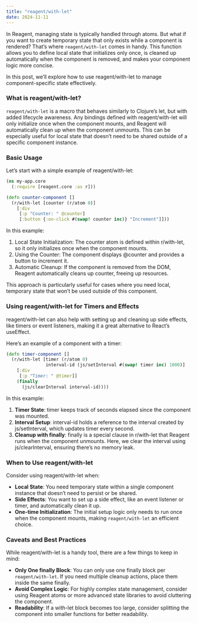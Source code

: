 ```yaml
---
title: "reagent/with-let"
date: 2024-11-11
---
```


In Reagent, managing state is typically handled through atoms. But what if you want to create temporary state that only 
exists while a component is rendered? That’s where `reagent/with-let` comes in handy. This function allows you to define 
local state that initializes only once, is cleaned up automatically when the component is removed, and makes your 
component logic more concise.

In this post, we’ll explore how to use reagent/with-let to manage component-specific state effectively.

### What is reagent/with-let?

`reagent/with-let` is a macro that behaves similarly to Clojure’s let, but with added lifecycle awareness. Any bindings 
defined with reagent/with-let will only initialize once when the component mounts, and Reagent will automatically clean 
up when the component unmounts. This can be especially useful for local state that doesn’t need to be shared outside of 
a specific component instance.

### Basic Usage

Let’s start with a simple example of reagent/with-let:

```clojure
(ns my-app.core
  (:require [reagent.core :as r]))

(defn counter-component []
  (r/with-let [counter (r/atom 0)]
    [:div
     [:p "Counter: " @counter]
     [:button {:on-click #(swap! counter inc)} "Increment"]]))
```

In this example:
1.	Local State Initialization: The counter atom is defined within r/with-let, so it only initializes once when the component mounts.
2.	Using the Counter: The component displays @counter and provides a button to increment it.
3.	Automatic Cleanup: If the component is removed from the DOM, Reagent automatically cleans up counter, freeing up resources.

This approach is particularly useful for cases where you need local, temporary state that won’t be used outside of this component.

### Using reagent/with-let for Timers and Effects

reagent/with-let can also help with setting up and cleaning up side effects, like timers or event listeners, making it a 
great alternative to React’s useEffect.

Here’s an example of a component with a timer:

```clojure
(defn timer-component []
  (r/with-let [timer (r/atom 0)
               interval-id (js/setInterval #(swap! timer inc) 1000)]
    [:div
     [:p "Timer: " @timer]]
    (finally
      (js/clearInterval interval-id))))
```

In this example:
1.	**Timer State**: timer keeps track of seconds elapsed since the component was mounted.
2.	**Interval Setup**: interval-id holds a reference to the interval created by js/setInterval, which updates timer every second.
3.	**Cleanup with finally**: finally is a special clause in r/with-let that Reagent runs when the component unmounts. Here, 
we clear the interval using js/clearInterval, ensuring there’s no memory leak.

### When to Use reagent/with-let

Consider using reagent/with-let when:
- **Local State**: You need temporary state within a single component instance that doesn’t need to persist or be shared.
- **Side Effects**: You want to set up a side effect, like an event listener or timer, and automatically clean it up.
- **One-time Initialization**: The initial setup logic only needs to run once when the component mounts, making 
`reagent/with-let` an efficient choice.

### Caveats and Best Practices

While reagent/with-let is a handy tool, there are a few things to keep in mind:
- **Only One finally Block**: You can only use one finally block per `reagent/with-let`. If you need multiple cleanup 
actions, place them inside the same finally.
- **Avoid Complex Logic**: For highly complex state management, consider using Reagent atoms or more advanced state 
libraries to avoid cluttering the component.
- **Readability**: If a with-let block becomes too large, consider splitting the component into smaller functions for 
better readability.
